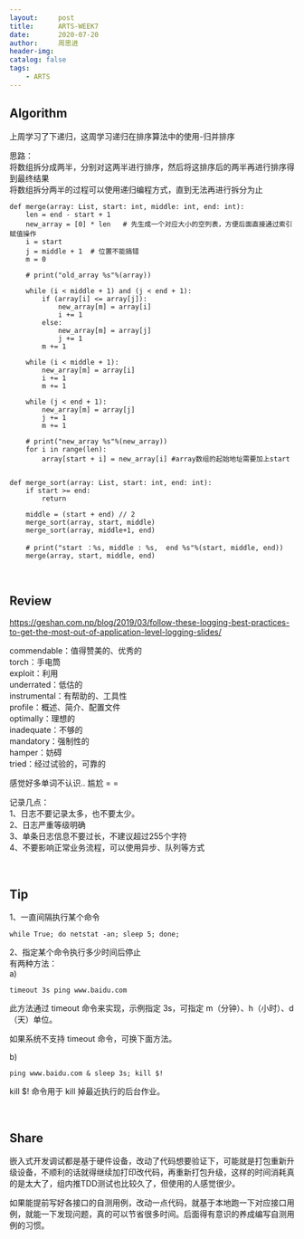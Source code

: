 ```yaml
---
layout:     post
title:      ARTS-WEEK7
date:       2020-07-20
author:     周思进
header-img:	
catalog: false
tags:
    - ARTS
---
```


## Algorithm

上周学习了下递归，这周学习递归在排序算法中的使用-归并排序

思路：  
    将数组拆分成两半，分别对这两半进行排序，然后将这排序后的两半再进行排序得到最终结果  
    将数组拆分两半的过程可以使用递归编程方式，直到无法再进行拆分为止

```
def merge(array: List, start: int, middle: int, end: int):
    len = end - start + 1
    new_array = [0] * len   # 先生成一个对应大小的空列表，方便后面直接通过索引赋值操作
    i = start
    j = middle + 1  # 位置不能搞错
    m = 0

    # print("old_array %s"%(array))

    while (i < middle + 1) and (j < end + 1):
        if (array[i] <= array[j]):
            new_array[m] = array[i]
            i += 1
        else:
            new_array[m] = array[j]
            j += 1
        m += 1

    while (i < middle + 1):
        new_array[m] = array[i]
        i += 1
        m += 1

    while (j < end + 1):
        new_array[m] = array[j]
        j += 1
        m += 1

    # print("new_array %s"%(new_array))
    for i in range(len):
        array[start + i] = new_array[i] #array数组的起始地址需要加上start


def merge_sort(array: List, start: int, end: int):
    if start >= end:
        return

    middle = (start + end) // 2
    merge_sort(array, start, middle)
    merge_sort(array, middle+1, end)

    # print("start ：%s, middle : %s,  end %s"%(start, middle, end))
    merge(array, start, middle, end)
```


<br/>

## Review  

https://geshan.com.np/blog/2019/03/follow-these-logging-best-practices-to-get-the-most-out-of-application-level-logging-slides/

commendable：值得赞美的、优秀的  
torch：手电筒  
exploit：利用  
underrated：低估的  
instrumental：有帮助的、工具性  
profile：概述、简介、配置文件  
optimally：理想的  
inadequate：不够的  
mandatory：强制性的  
hamper：妨碍  
tried：经过试验的，可靠的  

感觉好多单词不认识.. 尴尬 = =

记录几点：  
1、日志不要记录太多，也不要太少。  
2、日志严重等级明确  
3、单条日志信息不要过长，不建议超过255个字符  
4、不要影响正常业务流程，可以使用异步、队列等方式    



<br/>

## Tip  

1、一直间隔执行某个命令  

```
while True; do netstat -an; sleep 5; done;
```


2、指定某个命令执行多少时间后停止  
有两种方法：  
a)
```
timeout 3s ping www.baidu.com
```
此方法通过 timeout 命令来实现，示例指定 3s，可指定 m（分钟）、h（小时）、d（天）单位。

如果系统不支持 timeout 命令，可换下面方法。


b)

```
ping www.baidu.com & sleep 3s; kill $!
```

kill $! 命令用于 kill 掉最近执行的后台作业。



<br/>

## Share  

嵌入式开发调试都是基于硬件设备，改动了代码想要验证下，可能就是打包重新升级设备，不顺利的话就得继续加打印改代码，再重新打包升级，这样的时间消耗真的是太大了，组内推TDD测试也比较久了，但使用的人感觉很少。

如果能提前写好各接口的自测用例，改动一点代码，就基于本地跑一下对应接口用例，就能一下发现问题，真的可以节省很多时间。后面得有意识的养成编写自测用例的习惯。

